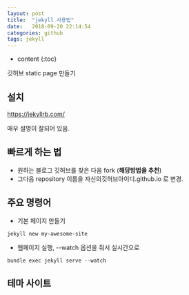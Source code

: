 ```yaml
---
layout: post
title:  "jekyll 사용법"
date:   2018-09-20 22:14:54
categories: github
tags: jekyll
---
```


* content
{:toc}

깃허브 static page 만들기



## 설치 

https://jekyllrb.com/

매우 설명이 잘되어 있음.

## 빠르게 하는 법
- 원하는 블로그 깃허브를 찾은 다음 fork (**해당방법을 추천**)
- 그다음 repository 이름을 자신의깃허브아이디.github.io 로 변경.


## 주요 명령어


- 기본 페이지 만들기

```
jekyll new my-awesome-site
```


- 웹페이지 실행, --watch 옵션을 줘서 실시간으로

```
bundle exec jekyll serve --watch
```


## 테마 사이트

